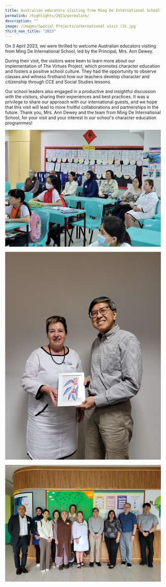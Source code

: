 ```yaml
---
title: Australian educators visiting from Ming De International School
permalink: /highlights/2023/permalink/
description: ""
image: /images/Special Projects/international visit (3).jpg
third_nav_title: "2023"
---
```

On 3 April 2023, we were thrilled to welcome Australian educators visiting from Ming De International School, led by the Principal, Mrs. Ann Dewey.

During their visit, the visitors were keen to learn more about our implementation of The Virtues Project, which promotes character education and fosters a positive school culture. They had the opportunity to observe classes and witness firsthand how our teachers develop character and citizenship through CCE and Social Studies lessons.

Our school leaders also engaged in a productive and insightful discussion with the visitors, sharing their experiences and best practices. It was a privilege to share our approach with our international guests, and we hope that this visit will lead to more fruitful collaborations and partnerships in the future. Thank you, Mrs. Ann Dewey and the team from Ming De International School, for your visit and your interest in our school's character education programmes!

![](/images/Special%20Projects/international%20visit%20(1).jpg)

![](/images/Special%20Projects/international%20visit%20(2).jpg)

![](/images/Special%20Projects/international%20visit%20(3).jpg)